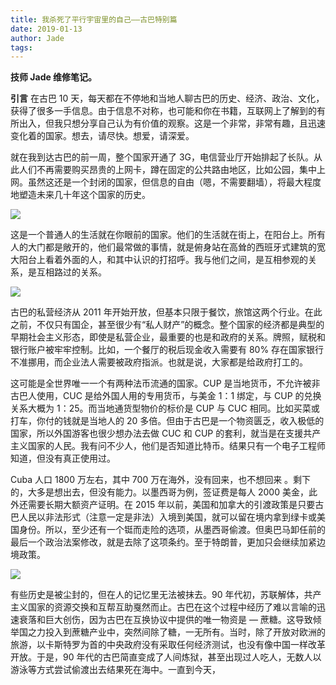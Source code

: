```yaml
---
title: 我杀死了平行宇宙里的自己——古巴特别篇
date: 2019-01-13
author: Jade
tags: 
---
```


**技师 Jade 维修笔记。**

<!--more-->


**引言**  在古巴 10 天，每天都在不停地和当地人聊古巴的历史、经济、政治、文化，获得了很多一手信息。由于信息不对称，也可能和你在书籍，互联网上了解到的有所出入，但我只想分享自己认为有价值的观察。这是一个非常，非常有趣，且迅速变化着的国家。想去，请尽快。想爱，请深爱。


就在我到达古巴的前一周，整个国家开通了 3G，电信营业厅开始排起了长队。从此人们不再需要购买昂贵的上网卡，蹲在固定的公共路由地区，比如公园，集中上网。虽然这还是一个封闭的国家，但信息的自由（嗯，不需要翻墙），将最大程度地塑造未来几十年这个国家的历史。

![](https://cosmosrepair-1257028016.cos.ap-beijing.myqcloud.com/2019-06-26-640%20-28-.jpeg)

这是一个普通人的生活就在你眼前的国家。他们的生活就在街上，在阳台上。所有人的大门都是敞开的，他们最常做的事情，就是俯身站在高耸的西班牙式建筑的宽大阳台上看着外面的人，和其中认识的打招呼。我与他们之间，是互相参观的关系，是互相路过的关系。

![](https://cosmosrepair-1257028016.cos.ap-beijing.myqcloud.com/2019-06-26-640%20-29-.jpeg)

古巴的私营经济从 2011 年开始开放，但基本只限于餐饮，旅馆这两个行业。在此之前，不仅只有国企，甚至很少有“私人财产”的概念。整个国家的经济都是典型的早期社会主义形态，即使是私营企业，最重要的也是和政府的关系。牌照，赋税和银行账户被牢牢控制。比如，一个餐厅的税后现金收入需要有 80% 存在国家银行不准挪用，而企业法人需要被政府指派。也就是说，大家都是给政府打工的。

这可能是全世界唯一一个有两种法币流通的国家。CUP 是当地货币，不允许被非古巴人使用，CUC 是给外国人用的专用货币，与美金 1：1 绑定，与 CUP 的兑换关系大概为 1：25。而当地通货型物价的标价是 CUP 与 CUC 相同。比如买菜或打车，你付的钱就是当地人的 20 多倍。但由于古巴是一个物资匮乏，收入极低的国家，所以外国游客也很少想办法去做 CUC 和 CUP 的套利，就当是在支援共产主义国家的人民。我有问不少人，他们是否知道比特币。结果只有一个电子工程师知道，但没有真正使用过。

Cuba 人口 1800 万左右，其中 700 万在海外，没有回来，也不想回来 。剩下的，大多是想出去，但没有能力。以墨西哥为例，签证费是每人 2000 美金，此外还需要长期大额资产证明。在 2015 年以前，美国和加拿大的引渡政策是只要古巴人民以非法形式（注意一定是非法）入境到美国，就可以留在境内拿到绿卡或美国身份。所以，至少还有一个铤而走险的选项，从墨西哥偷渡。但奥巴马卸任前的最后一个政治法案修改，就是去除了这项条约。至于特朗普，更加只会继续加紧边境政策。

![](https://cosmosrepair-1257028016.cos.ap-beijing.myqcloud.com/2019-06-26-640%20-30-.jpeg)

有些历史是被尘封的，但在人的记忆里无法被抹去。90 年代初，苏联解体，共产主义国家的资源交换和互帮互助戛然而止。古巴在这个过程中经历了难以言喻的迅速衰落和巨大创伤，因为古巴在互换协议中提供的唯一物资是 — 蔗糖。这导致倾举国之力投入到蔗糖产业中，突然间除了糖，一无所有。当时，除了开放对欧洲的旅游，以卡斯特罗为首的中央政府没有采取任何经济测试，也没有像中国一样改革开放。于是，90 年代的古巴简直变成了人间炼狱，甚至出现过人吃人，无数人以游泳等方式尝试偷渡出去结果死在海中。一直到今天，